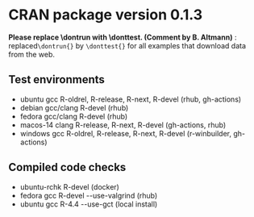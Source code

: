 # CRAN package version 0.1.3

**Please replace \dontrun with \donttest. (Comment by B. Altmann)**
: replaced`\dontrun{}` by `\donttest{}` for all examples that download data from the web.

## Test environments

* ubuntu gcc R-oldrel, R-release, R-next, R-devel (rhub, gh-actions)
* debian gcc/clang R-devel (rhub)
* fedora gcc/clang R-devel (rhub)
* macos-14 clang R-release, R-next, R-devel (gh-actions, rhub)
* windows gcc R-oldrel, R-release, R-next, R-devel (r-winbuilder, gh-actions)

## Compiled code checks

* ubuntu-rchk R-devel (docker)
* fedora gcc R-devel --use-valgrind (rhub)
* ubuntu gcc R-4.4 --use-gct (local install)

